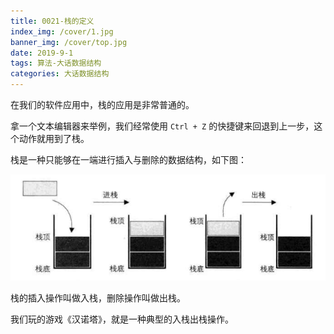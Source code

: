 ```yaml
---
title: 0021-栈的定义
index_img: /cover/1.jpg
banner_img: /cover/top.jpg
date: 2019-9-1
tags: 算法-大话数据结构
categories: 大话数据结构
---
```


在我们的软件应用中，栈的应用是非常普通的。

拿一个文本编辑器来举例，我们经常使用 `Ctrl + Z` 的快捷键来回退到上一步，这个动作就用到了栈。

栈是一种只能够在一端进行插入与删除的数据结构，如下图：

![](https://github.com/aprz512/pic4aprz512/blob/master/Blog/%E7%AE%97%E6%B3%95/%E5%A4%A7%E8%AF%9D%E6%95%B0%E6%8D%AE%E7%BB%93%E6%9E%84/4-2-2.png?raw=true)

栈的插入操作叫做入栈，删除操作叫做出栈。

我们玩的游戏《汉诺塔》，就是一种典型的入栈出栈操作。

